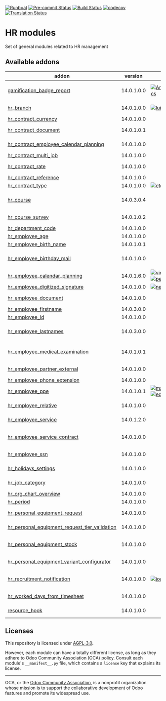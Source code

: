 
[![Runboat](https://img.shields.io/badge/runboat-Try%20me-875A7B.png)](https://runboat.odoo-community.org/builds?repo=OCA/hr&target_branch=14.0)
[![Pre-commit Status](https://github.com/OCA/hr/actions/workflows/pre-commit.yml/badge.svg?branch=14.0)](https://github.com/OCA/hr/actions/workflows/pre-commit.yml?query=branch%3A14.0)
[![Build Status](https://github.com/OCA/hr/actions/workflows/test.yml/badge.svg?branch=14.0)](https://github.com/OCA/hr/actions/workflows/test.yml?query=branch%3A14.0)
[![codecov](https://codecov.io/gh/OCA/hr/branch/14.0/graph/badge.svg)](https://codecov.io/gh/OCA/hr)
[![Translation Status](https://translation.odoo-community.org/widgets/hr-14-0/-/svg-badge.svg)](https://translation.odoo-community.org/engage/hr-14-0/?utm_source=widget)

<!-- /!\ do not modify above this line -->

# HR modules

Set of general modules related to HR management

<!-- /!\ do not modify below this line -->

<!-- prettier-ignore-start -->

[//]: # (addons)

Available addons
----------------
addon | version | maintainers | summary
--- | --- | --- | ---
[gamification_badge_report](gamification_badge_report/) | 14.0.1.0.0 | [![AmmarOfficewalaSerpentcs](https://github.com/AmmarOfficewalaSerpentcs.png?size=30px)](https://github.com/AmmarOfficewalaSerpentcs) | Send Email to all the Employees with all the award given in the last week.
[hr_branch](hr_branch/) | 14.0.1.0.0 | [![luistorresm](https://github.com/luistorresm.png?size=30px)](https://github.com/luistorresm) | Allow define company branch for employee process
[hr_contract_currency](hr_contract_currency/) | 14.0.1.0.0 |  | Employee's contract currency
[hr_contract_document](hr_contract_document/) | 14.0.1.0.1 |  | Documents attached to the contact
[hr_contract_employee_calendar_planning](hr_contract_employee_calendar_planning/) | 14.0.1.0.0 |  | Hr Contract Employee Calendar Planning
[hr_contract_multi_job](hr_contract_multi_job/) | 14.0.1.0.0 |  | HR Contract Multi Jobs
[hr_contract_rate](hr_contract_rate/) | 14.0.1.0.0 |  | Employee's contract rate and period
[hr_contract_reference](hr_contract_reference/) | 14.0.1.0.0 |  | HR Contract Reference
[hr_contract_type](hr_contract_type/) | 14.0.1.0.0 | [![etobella](https://github.com/etobella.png?size=30px)](https://github.com/etobella) | Add a Type for Contracts
[hr_course](hr_course/) | 14.0.3.0.4 |  | This module allows your to manage employee's training courses
[hr_course_survey](hr_course_survey/) | 14.0.1.0.2 |  | Evaluate a course using a Schedule
[hr_department_code](hr_department_code/) | 14.0.1.0.0 |  | HR department code
[hr_employee_age](hr_employee_age/) | 14.0.1.0.0 |  | Age field for employee
[hr_employee_birth_name](hr_employee_birth_name/) | 14.0.1.0.1 |  | Employee Birth Name
[hr_employee_birthday_mail](hr_employee_birthday_mail/) | 14.0.1.0.0 |  | Automating birthday mail messages and fostering for a positive work environment.
[hr_employee_calendar_planning](hr_employee_calendar_planning/) | 14.0.1.6.0 | [![victoralmau](https://github.com/victoralmau.png?size=30px)](https://github.com/victoralmau) [![pedrobaeza](https://github.com/pedrobaeza.png?size=30px)](https://github.com/pedrobaeza) | Employee Calendar Planning
[hr_employee_digitized_signature](hr_employee_digitized_signature/) | 14.0.1.0.0 | [![newtratip](https://github.com/newtratip.png?size=30px)](https://github.com/newtratip) | Employee Digitized Signature
[hr_employee_document](hr_employee_document/) | 14.0.1.0.0 |  | Documents attached to the employee profile
[hr_employee_firstname](hr_employee_firstname/) | 14.0.3.0.0 |  | Adds First Name to Employee
[hr_employee_id](hr_employee_id/) | 14.0.1.0.0 |  | Employee ID
[hr_employee_lastnames](hr_employee_lastnames/) | 14.0.3.0.0 |  | Split Name in First Name, Father's Last Name and Mother's Last Name
[hr_employee_medical_examination](hr_employee_medical_examination/) | 14.0.1.0.1 |  | Adds information about employee's medical examinations
[hr_employee_partner_external](hr_employee_partner_external/) | 14.0.1.0.0 |  | Associate an external Partner to Employee
[hr_employee_phone_extension](hr_employee_phone_extension/) | 14.0.1.0.0 |  | Employee Phone Extension
[hr_employee_ppe](hr_employee_ppe/) | 14.0.1.0.1 | [![marcelsavegnago](https://github.com/marcelsavegnago.png?size=30px)](https://github.com/marcelsavegnago) [![eduaparicio](https://github.com/eduaparicio.png?size=30px)](https://github.com/eduaparicio) | Personal Protective Equipment (PPE) Management
[hr_employee_relative](hr_employee_relative/) | 14.0.1.0.0 |  | Allows storing information about employee's family
[hr_employee_service](hr_employee_service/) | 14.0.1.2.0 |  | Employee service information & duration
[hr_employee_service_contract](hr_employee_service_contract/) | 14.0.1.0.0 |  | Employee service information & duration based on employee's contracts
[hr_employee_ssn](hr_employee_ssn/) | 14.0.1.0.0 |  | View/edit employee's SSN & SIN fields
[hr_holidays_settings](hr_holidays_settings/) | 14.0.1.0.0 |  | Enables Settings Form for HR Holidays.
[hr_job_category](hr_job_category/) | 14.0.1.0.0 |  | Adds tags to employee through contract and job position
[hr_org_chart_overview](hr_org_chart_overview/) | 14.0.1.0.0 |  | Organizational Chart Overview
[hr_period](hr_period/) | 14.0.1.0.0 |  | Add payroll periods
[hr_personal_equipment_request](hr_personal_equipment_request/) | 14.0.1.0.0 |  | This addon allows to manage employee personal equipment
[hr_personal_equipment_request_tier_validation](hr_personal_equipment_request_tier_validation/) | 14.0.1.0.0 |  | Enables tier validation from hr.personal.equipment.request
[hr_personal_equipment_stock](hr_personal_equipment_stock/) | 14.0.1.0.0 |  | This addon allows to integrate hr_personal_equipment_request with stock
[hr_personal_equipment_variant_configurator](hr_personal_equipment_variant_configurator/) | 14.0.1.0.0 |  | Manage variants of personal equipment
[hr_recruitment_notification](hr_recruitment_notification/) | 14.0.1.0.0 | [![joao-p-marques](https://github.com/joao-p-marques.png?size=30px)](https://github.com/joao-p-marques) | Configure automatic notifications for new applications
[hr_worked_days_from_timesheet](hr_worked_days_from_timesheet/) | 14.0.1.0.0 |  | Adds a button to import worked days from timesheet.
[resource_hook](resource_hook/) | 14.0.1.0.0 |  | Extends the resource with hooks to standard methods.

[//]: # (end addons)

<!-- prettier-ignore-end -->

## Licenses

This repository is licensed under [AGPL-3.0](LICENSE).

However, each module can have a totally different license, as long as they adhere to Odoo Community Association (OCA)
policy. Consult each module's `__manifest__.py` file, which contains a `license` key
that explains its license.

----
OCA, or the [Odoo Community Association](http://odoo-community.org/), is a nonprofit
organization whose mission is to support the collaborative development of Odoo features
and promote its widespread use.
